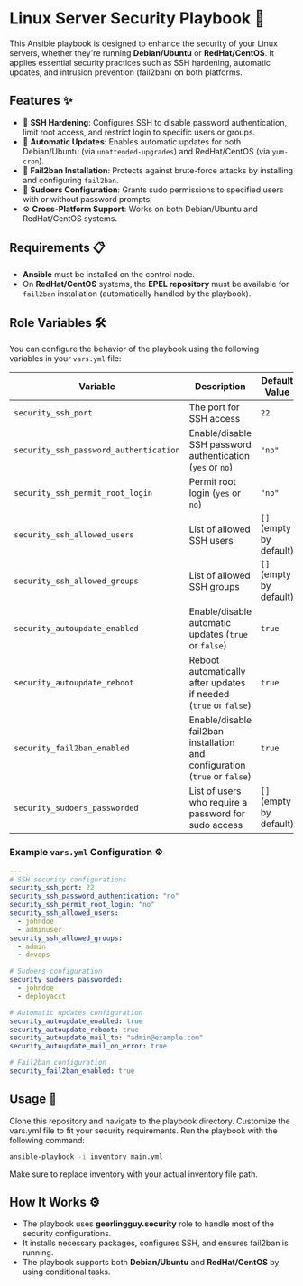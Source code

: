 # Linux Server Security Playbook 🔐

This Ansible playbook is designed to enhance the security of your Linux servers, whether they're running **Debian/Ubuntu** or **RedHat/CentOS**. It applies essential security practices such as SSH hardening, automatic updates, and intrusion prevention (fail2ban) on both platforms.

## Features ✨

- 🔐 **SSH Hardening**: Configures SSH to disable password authentication, limit root access, and restrict login to specific users or groups.
- 🔄 **Automatic Updates**: Enables automatic updates for both Debian/Ubuntu (via `unattended-upgrades`) and RedHat/CentOS (via `yum-cron`).
- 🚨 **Fail2ban Installation**: Protects against brute-force attacks by installing and configuring `fail2ban`.
- 🔑 **Sudoers Configuration**: Grants sudo permissions to specified users with or without password prompts.
- ⚙️ **Cross-Platform Support**: Works on both Debian/Ubuntu and RedHat/CentOS systems.

## Requirements 📋

- **Ansible** must be installed on the control node.
- On **RedHat/CentOS** systems, the **EPEL repository** must be available for `fail2ban` installation (automatically handled by the playbook).

## Role Variables 🛠️

You can configure the behavior of the playbook using the following variables in your `vars.yml` file:

| Variable                            | Description                                                                 | Default Value         |
|--------------------------------------|-----------------------------------------------------------------------------|-----------------------|
| `security_ssh_port`                  | The port for SSH access                                                     | `22`                  |
| `security_ssh_password_authentication` | Enable/disable SSH password authentication (`yes` or `no`)                  | `"no"`                |
| `security_ssh_permit_root_login`     | Permit root login (`yes` or `no`)                                           | `"no"`                |
| `security_ssh_allowed_users`         | List of allowed SSH users                                                   | `[]` (empty by default) |
| `security_ssh_allowed_groups`        | List of allowed SSH groups                                                  | `[]` (empty by default) |
| `security_autoupdate_enabled`        | Enable/disable automatic updates (`true` or `false`)                        | `true`                |
| `security_autoupdate_reboot`         | Reboot automatically after updates if needed (`true` or `false`)            | `true`                |
| `security_fail2ban_enabled`          | Enable/disable fail2ban installation and configuration (`true` or `false`)  | `true`                |
| `security_sudoers_passworded`        | List of users who require a password for sudo access                        | `[]` (empty by default) |

### Example `vars.yml` Configuration ⚙️

```yaml
---
# SSH security configurations
security_ssh_port: 22
security_ssh_password_authentication: "no"
security_ssh_permit_root_login: "no"
security_ssh_allowed_users:
  - johndoe
  - adminuser
security_ssh_allowed_groups:
  - admin
  - devops

# Sudoers configuration
security_sudoers_passworded:
  - johndoe
  - deployacct

# Automatic updates configuration
security_autoupdate_enabled: true
security_autoupdate_reboot: true
security_autoupdate_mail_to: "admin@example.com"
security_autoupdate_mail_on_error: true

# Fail2ban configuration
security_fail2ban_enabled: true
```

## Usage 🚀

Clone this repository and navigate to the playbook directory.
Customize the vars.yml file to fit your security requirements.
Run the playbook with the following command:

```bash
ansible-playbook -i inventory main.yml
```
Make sure to replace inventory with your actual inventory file path.

## How It Works ⚙️

* The playbook uses **geerlingguy.security** role to handle most of the security configurations.
* It installs necessary packages, configures SSH, and ensures fail2ban is running.
* The playbook supports both **Debian/Ubuntu** and **RedHat/CentOS** by using conditional tasks.